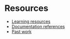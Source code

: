 # Resources

- [Learning resources](learning-resources.md)
- [Documentation references](doc-references.mmd)
- [Past work](past-work.md)
